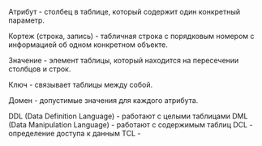 Атрибут - столбец в таблице, который содержит один конкретный параметр.

Кортеж (строка, запись) - табличная строка с порядковым номером с информацией об одном конкретном объекте.

Значение - элемент таблицы, который находится на пересечении столбцов и строк.

Ключ - связывает таблицы между собой.

Домен - допустимые значения для каждого атрибута.

DDL (Data Definition Language) - работают с целыми таблицами
DML (Data Manipulation Language) - работают с содержимым таблиц
DCL - определение доступа к данным
TCL - 



